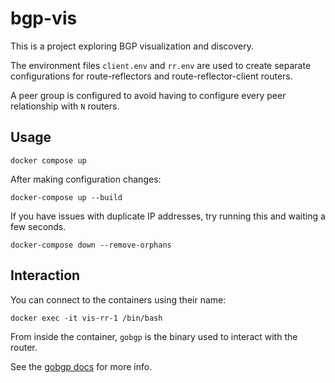 # bgp-vis

This is a project exploring BGP visualization and discovery.

The environment files `client.env` and `rr.env` are used to create separate configurations
for route-reflectors and route-reflector-client routers.

A peer group is configured to avoid having to configure every peer relationship with `N` routers.

## Usage

```shell-session
docker compose up
```

After making configuration changes:

```shell-session
docker-compose up --build
```

If you have issues with duplicate IP addresses, try running this and waiting a few seconds.

```shell-session
docker-compose down --remove-orphans
```

## Interaction

You can connect to the containers using their name:

```shell-session
docker exec -it vis-rr-1 /bin/bash
```

From inside the container, `gobgp` is the binary used to interact with the router.

See the [gobgp docs](https://github.com/osrg/gobgp/blob/master/docs/sources/getting-started.md) for more info.
